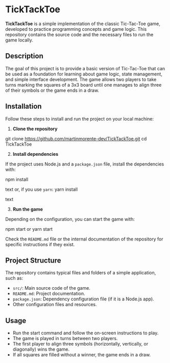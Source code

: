 # TickTackToe

**TickTackToe** is a simple implementation of the classic Tic-Tac-Toe game, developed to practice programming concepts and game logic. This repository contains the source code and the necessary files to run the game locally.

## Description

The goal of this project is to provide a basic version of Tic-Tac-Toe that can be used as a foundation for learning about game logic, state management, and simple interface development. The game allows two players to take turns marking the squares of a 3x3 board until one manages to align three of their symbols or the game ends in a draw.

## Installation

Follow these steps to install and run the project on your local machine:

1. **Clone the repository**

git clone https://github.com/martinmorente-dev/TickTackToe.git
cd TickTackToe


2. **Install dependencies**

If the project uses Node.js and a `package.json` file, install the dependencies with:

npm install

text
or, if you use `yarn`:
yarn install

text

3. **Run the game**

Depending on the configuration, you can start the game with:

npm start or yarn start

Check the `README.md` file or the internal documentation of the repository for specific instructions if they exist.

## Project Structure

The repository contains typical files and folders of a simple application, such as:

- `src/`: Main source code of the game.
- `README.md`: Project documentation.
- `package.json`: Dependency configuration file (if it is a Node.js app).
- Other configuration files and resources.

## Usage

- Run the start command and follow the on-screen instructions to play.
- The game is played in turns between two players.
- The first player to align three symbols (horizontally, vertically, or diagonally) wins the game.
- If all squares are filled without a winner, the game ends in a draw.
